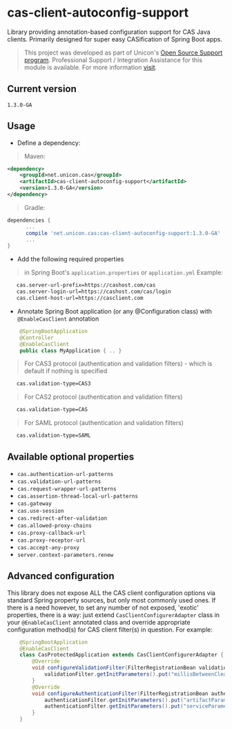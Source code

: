 cas-client-autoconfig-support
=============================

Library providing annotation-based configuration support for CAS Java clients. Primarily designed for super easy CASification of Spring Boot apps.

> This project was developed as part of Unicon's [Open Source Support program](https://unicon.net/opensource).
Professional Support / Integration Assistance for this module is available. For more information [visit](https://unicon.net/opensource/cas).

## Current version
`1.3.0-GA`

## Usage

* Define a dependency:

> Maven:

  ```xml
  <dependency>
      <groupId>net.unicon.cas</groupId>
      <artifactId>cas-client-autoconfig-support</artifactId>
      <version>1.3.0-GA</version>      
  </dependency>
  ```

> Gradle:

  ```Groovy
  dependencies {
        ...
        compile 'net.unicon.cas:cas-client-autoconfig-support:1.3.0-GA'
        ...
  }
  ```

* Add the following required properties

> in Spring Boot's `application.properties` or `application.yml` Example:

```bash
   cas.server-url-prefix=https://cashost.com/cas
   cas.server-login-url=https://cashost.com/cas/login
   cas.client-host-url=https://casclient.com
```

* Annotate Spring Boot application (or any @Configuration class) with `@EnableCasClient` annotation

```java
    @SpringBootApplication
    @Controller
    @EnableCasClient
    public class MyApplication { .. }
```

> For CAS3 protocol (authentication and validation filters) - which is default if nothing is specified

```bash
   cas.validation-type=CAS3
```

> For CAS2 protocol (authentication and validation filters)

```bash
   cas.validation-type=CAS
```

> For SAML protocol (authentication and validation filters)

```bash
   cas.validation-type=SAML
```

## Available optional properties

* `cas.authentication-url-patterns`
* `cas.validation-url-patterns`
* `cas.request-wrapper-url-patterns`
* `cas.assertion-thread-local-url-patterns`
* `cas.gateway`
* `cas.use-session`
* `cas.redirect-after-validation`
* `cas.allowed-proxy-chains`
* `cas.proxy-callback-url`
* `cas.proxy-receptor-url`
* `cas.accept-any-proxy`
* `server.context-parameters.renew`

## Advanced configuration

This library does not expose ALL the CAS client configuration options via standard Spring property sources, but only most commonly used ones.
If there is a need however, to set any number of not exposed, 'exotic' properties, there is a way: just extend `CasClientConfigurerAdapter`
class in your `@EnableCasClient` annotated class and override appropriate configuration method(s) for CAS client filter(s) in question.
For example:

```java
    @SpringBootApplication
    @EnableCasClient
    class CasProtectedApplication extends CasClientConfigurerAdapter {    
        @Override
        void configureValidationFilter(FilterRegistrationBean validationFilter) {           
            validationFilter.getInitParameters().put("millisBetweenCleanUps", "120000");
        }        
        @Override
        void configureAuthenticationFilter(FilterRegistrationBean authenticationFilter) {
            authenticationFilter.getInitParameters().put("artifactParameterName", "casTicket");
            authenticationFilter.getInitParameters().put("serviceParameterName", "targetService");
        }                                
    }
```        



    

